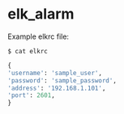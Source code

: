 # elk_alarm

Example elkrc file:
```
$ cat elkrc
```
```python
{
'username': 'sample_user',
'password': 'sample_password',
'address': '192.168.1.101',
'port': 2601,
}
```
